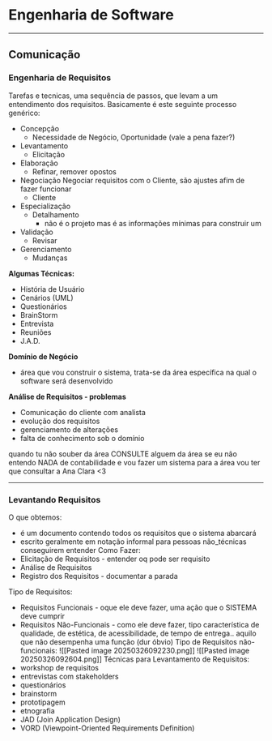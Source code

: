 # Engenharia de Software

---
## Comunicação
### Engenharia de Requisitos
 Tarefas e tecnicas, uma sequência de passos, que levam a um entendimento dos requisitos. 
 Basicamente é este seguinte processo genérico:
- Concepção
	- Necessidade de Negócio, Oportunidade (vale a pena fazer?)
- Levantamento
	- Elicitação
- Elaboração
	- Refinar, remover opostos
- Negociação
	Negociar requisitos com o Cliente, são ajustes afim de fazer funcionar
	- Cliente
- Especialização
	- Detalhamento
		- não é o projeto mas é as informações mínimas para construir um
- Validação
	- Revisar
- Gerenciamento
	- Mudanças

**Algumas Técnicas:**
- História de Usuário
- Cenários (UML)
- Questionários
- BrainStorm
- Entrevista
- Reuniões
- J.A.D.


**Domínio de Negócio**
- área que vou construir o sistema, trata-se da área específica na qual o software será desenvolvido

**Análise de Requisitos - problemas**
- Comunicação do cliente com analista
- evolução dos requisitos
- gerenciamento de alterações
- falta de conhecimento sob o domínio

quando tu não souber da área CONSULTE alguem da área
se eu não entendo NADA de contabilidade e vou fazer um sistema para a área vou ter que consultar a Ana Clara <3

---
### Levantando Requisitos
O que obtemos:
- é um documento contendo todos os requisitos que o sistema abarcará
- escrito geralmente em notação informal para pessoas não_técnicas conseguirem entender
Como Fazer:
- Elicitação de Requisitos - entender oq pode ser requisito
- Análise de Requisitos 
- Registro dos Requisitos - documentar a parada

Tipo de Requisitos:
- Requisitos Funcionais - oque ele deve fazer, uma ação que o SISTEMA deve cumprir
- Requisitos Não-Funcionais - como ele deve fazer, tipo característica de qualidade, de estética, de acessibilidade, de tempo de entrega.. aquilo que não desempenha uma função (dur óbvio)
	Tipo de Requisitos não-funcionais:
	![[Pasted image 20250326092230.png]]
![[Pasted image 20250326092604.png]]
Técnicas para Levantamento de Requisitos:
- workshop de requisitos
- entrevistas com stakeholders
- questionários
- brainstorm
- prototipagem
- etnografia
- JAD (Join Application Design)
- VORD (Viewpoint-Oriented Requirements Definition)

